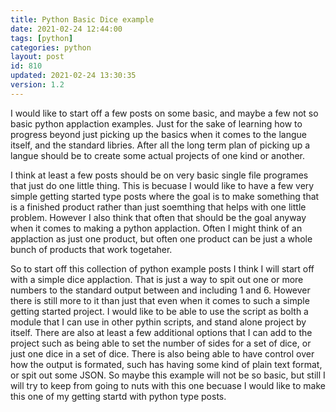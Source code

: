 ```yaml
---
title: Python Basic Dice example
date: 2021-02-24 12:44:00
tags: [python]
categories: python
layout: post
id: 810
updated: 2021-02-24 13:30:35
version: 1.2
---
```


I would like to start off a few posts on some basic, and maybe a few not so basic python applaction examples. Just for the sake of learning how to progress beyond just picking up the basics when it comes to the langue itself, and the standard libries. After all the long term plan of picking up a langue should be to create some actual projects of one kind or another.

I think at least a few posts should be on very basic single file programes that just do one little thing. This is becuase I would like to have a few very simple getting started type posts where the goal is to make something that is a finished product rather than just soemthing that helps with one little problem. However I also think that often that should be the goal anyway when it comes to making a python applaction. Often I might think of an applaction as just one product, but often one product can be just a whole bunch of products that work togetaher.

So to start off this collection of python example posts I think I will start off with a simple dice applaction. That is just a way to spit out one or more numbers to the standard output between and including 1 and 6. However there is still more to it than just that even when it comes to such a simple getting started project. I would like to be able to use the script as bolth a module that I can use in other pythin scripts, and stand alone project by itself. There are also at least a few additional options that I can add to the project such as being able to set the number of sides for a set of dice, or just one dice in a set of dice. There is also being able to have control over how the output is formated, such has having some kind of plain text format, or spit out some JSON. So maybe this example will not be so basic, but still I will try to keep from going to nuts with this one becuase I would like to make this one of my getting startd with python type posts.

<!-- more -->
